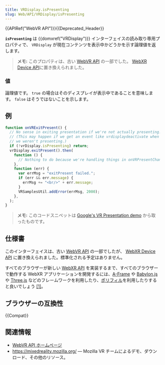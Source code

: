 ```yaml
---
title: VRDisplay.isPresenting
slug: Web/API/VRDisplay/isPresenting
---
```


{{APIRef("WebVR API")}}{{Deprecated_Header}}

**`isPresenting`** は {{domxref("VRDisplay")}} インターフェイスの読み取り専用プロパティで、 `VRDisplay` が現在コンテンツを表示中かどうかを示す論理値を返します。

> **メモ:** このプロパティは、古い [WebVR API](https://immersive-web.github.io/webvr/spec/1.1/) の一部でした。 [WebXR Device API](https://immersive-web.github.io/webxr/)に置き換えられました。

### 値

論理値です。 `true` の場合はそのディスプレイが表示中であることを意味します。 `false` はそうではないことを示します。

## 例

```js
function onVRExitPresent() {
  // No sense in exiting presentation if we're not actually presenting.
  // (This may happen if we get an event like vrdisplaydeactivate when
  // we weren't presenting.)
  if (!vrDisplay.isPresenting) return;
  vrDisplay.exitPresent().then(
    function () {
      // Nothing to do because we're handling things in onVRPresentChange.
    },
    function (err) {
      var errMsg = "exitPresent failed.";
      if (err && err.message) {
        errMsg += "<br/>" + err.message;
      }
      VRSamplesUtil.addError(errMsg, 2000);
    },
  );
}
```

> **メモ:** このコードスニペットは [Google's VR Presentation demo](https://github.com/toji/webvr.info/blob/master/samples/03-vr-presentation.html) から取ったものです。

## 仕様書

このインターフェイスは、古い [WebVR API](https://immersive-web.github.io/webvr/spec/1.1/#interface-vrdisplay) の一部でしたが、 [WebXR Device API](https://immersive-web.github.io/webxr/) に置き換えられました。標準化される予定はありません。

すべてのブラウザーが新しい [WebXR API](/ja/docs/Web/API/WebXR_Device_API/Fundamentals) を実装するまで、すべてのブラウザーで動作する WebXR アプリケーションを開発するには、[A-Frame](https://aframe.io/) や [Babylon.js](https://www.babylonjs.com/) や [Three.js](https://threejs.org/) などのフレームワークを利用したり、[ポリフィル](https://github.com/immersive-web/webxr-polyfill)を利用したりすると良いでしょう [\[1\]](https://developer.oculus.com/documentation/web/port-vr-xr/)。

## ブラウザーの互換性

{{Compat}}

## 関連情報

- [WebVR API ホームページ](/ja/docs/Web/API/WebVR_API)
- <https://mixedreality.mozilla.org/> — Mozilla VR チームによるデモ、ダウンロード、その他のリソース。
